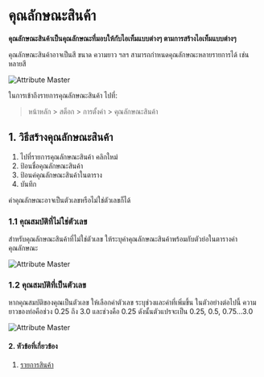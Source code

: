 <!-- add-breadcrumbs -->
# คุณลักษณะสินค้า

**คุณลักษณะสินค้าเป็นคุณลักษณะที่มอบให้กับไอเท็มแบบต่างๆ ตามการสร้างไอเท็มแบบต่างๆ**

คุณลักษณะสินค้าอาจเป็นสี ขนาด ความยาว ฯลฯ สามารถกำหนดคุณลักษณะหลายรายการได้ เช่น หลายสี

<img class="screenshot" alt="Attribute Master" src="{{docs_base_url}}/assets/img/stock/item-attribute.png">

ในการเข้าถึงรายการคุณลักษณะสินค้า ไปที่:

> หน้าหลัก > สต็อก > การตั้งค่า > คุณลักษณะสินค้า

## 1. วิธีสร้างคุณลักษณะสินค้า
1. ไปที่รายการคุณลักษณะสินค้า คลิกใหม่
1. ป้อนชื่อคุณลักษณะสินค้า
1. ป้อนค่คุณลักษณะสินค้าในตาราง
1. บันทึก

ค่าคุณลักษณะอาจเป็นตัวเลขหรือไม่ใช่ตัวเลขก็ได้

### 1.1 คุณสมบัติที่ไม่ใช่ตัวเลข

สำหรับคุณลักษณะสินค้าที่ไม่ใช่ตัวเลข ให้ระบุค่าคุณลักษณะสินค้าพร้อมกับตัวย่อในตารางค่าคุณลักษณะ

<img class="screenshot" alt="Attribute Master" src="{{docs_base_url}}/assets/img/stock/item-attribute-non-numeric.png">

### 1.2 คุณสมบัติที่เป็นตัวเลข
หากคุณสมบัติของคุณเป็นตัวเลข ให้เลือกค่าตัวเลข ระบุช่วงและค่าที่เพิ่มขึ้น ในตัวอย่างต่อไปนี้ ความยาวของท่อคือช่วง 0.25 ถึง 3.0 และช่วงคือ 0.25 ดังนั้นตัวแปรจะเป็น 0.25, 0.5, 0.75...3.0

<img class="screenshot" alt="Attribute Master" src="{{docs_base_url}}/assets/img/stock/item-attribute-numeric.png">

#### 2. หัวข้อที่เกี่ยวข้อง
1. [รายการสินค้า](/docs/user/manual/th/stock/item-variants)
